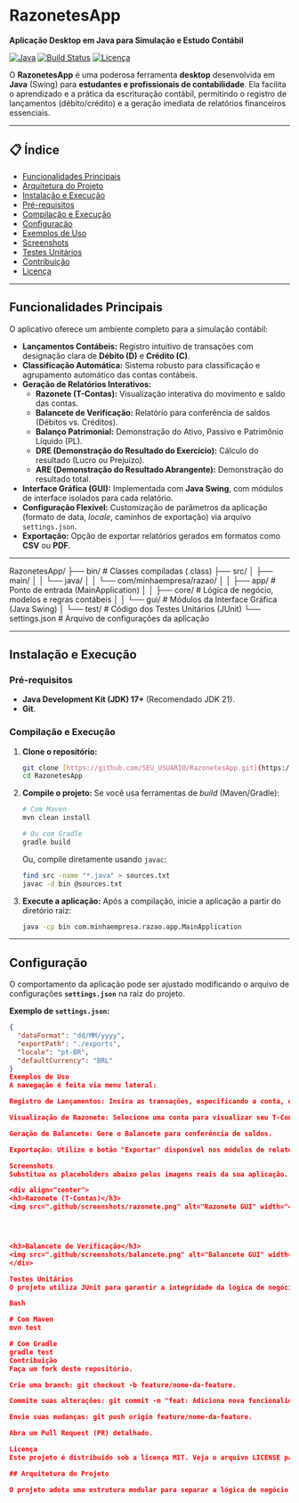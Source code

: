 # **RazonetesApp**

**Aplicação Desktop em Java para Simulação e Estudo Contábil**

[![Java](https://img.shields.io/badge/Java-21+-orange?style=for-the-badge&logo=openjdk&logoColor=white)](https://www.oracle.com/java)
[![Build Status](https://img.shields.io/badge/build-passing-brightgreen?style=for-the-badge)](#[Status-do-Build])
[![Licença](https://img.shields.io/badge/License-MIT-blue.svg?style=for-the-badge)](LICENSE)

O **RazonetesApp** é uma poderosa ferramenta **desktop** desenvolvida em **Java** (Swing) para **estudantes e profissionais de contabilidade**. Ela facilita o aprendizado e a prática da escrituração contábil, permitindo o registro de lançamentos (débito/crédito) e a geração imediata de relatórios financeiros essenciais.

---

## 📋 Índice

- [ Funcionalidades Principais](#-funcionalidades-principais)
- [ Arquitetura do Projeto](#-arquitetura-do-projeto)
- [ Instalação e Execução](#-instalação-e-execução)
- [Pré-requisitos](#pré-requisitos)
- [Compilação e Execução](#compilação-e-execução)
- [ Configuração](#-configuração)
- [ Exemplos de Uso](#-exemplos-de-uso)
- [ Screenshots](#-screenshots)
- [ Testes Unitários](#-testes-unitários)
- [ Contribuição](#-contribuição)
- [ Licença](#-licença)

---

## Funcionalidades Principais

O aplicativo oferece um ambiente completo para a simulação contábil:

* **Lançamentos Contábeis:** Registro intuitivo de transações com designação clara de **Débito (D)** e **Crédito (C)**.
* **Classificação Automática:** Sistema robusto para classificação e agrupamento automático das contas contábeis.
* **Geração de Relatórios Interativos:**
    * **Razonete (T-Contas):** Visualização interativa do movimento e saldo das contas.
    * **Balancete de Verificação:** Relatório para conferência de saldos (Débitos vs. Créditos).
    * **Balanço Patrimonial:** Demonstração do Ativo, Passivo e Patrimônio Líquido (PL).
    * **DRE (Demonstração do Resultado do Exercício):** Cálculo do resultado (Lucro ou Prejuízo).
    * **ARE (Demonstração do Resultado Abrangente):** Demonstração do resultado total.
* **Interface Gráfica (GUI):** Implementada com **Java Swing**, com módulos de interface isolados para cada relatório.
* **Configuração Flexível:** Customização de parâmetros da aplicação (formato de data, *locale*, caminhos de exportação) via arquivo `settings.json`.
* **Exportação:** Opção de exportar relatórios gerados em formatos como **CSV** ou **PDF**.

---

RazonetesApp/
├── bin/                        # Classes compiladas (.class)
├── src/
│   ├── main/
│   │   └── java/
│   │       └── com/minhaempresa/razao/
│   │           ├── app/        # Ponto de entrada (MainApplication)
│   │           ├── core/       # Lógica de negócio, modelos e regras contábeis
│   │           └── gui/        # Módulos da Interface Gráfica (Java Swing)
│   └── test/                   # Código dos Testes Unitários (JUnit)
└── settings.json               # Arquivo de configurações da aplicação

---

## Instalação e Execução

### Pré-requisitos

* **Java Development Kit (JDK) 17+** (Recomendado JDK 21).
* **Git**.

### Compilação e Execução

1.  **Clone o repositório:**
    ```bash
    git clone [https://github.com/SEU_USUARIO/RazonetesApp.git](https://github.com/SEU_USUARIO/RazonetesApp.git)
    cd RazonetesApp
    ```

2.  **Compile o projeto:**
    Se você usa ferramentas de *build* (Maven/Gradle):
    ```bash
    # Com Maven
    mvn clean install
    
    # Ou com Gradle
    gradle build
    ```
    Ou, compile diretamente usando `javac`:
    ```bash
    find src -name "*.java" > sources.txt
    javac -d bin @sources.txt
    ```

3.  **Execute a aplicação:**
    Após a compilação, inicie a aplicação a partir do diretório raiz:
    ```bash
    java -cp bin com.minhaempresa.razao.app.MainApplication
    ```

---

## Configuração

O comportamento da aplicação pode ser ajustado modificando o arquivo de configurações **`settings.json`** na raiz do projeto.

**Exemplo de `settings.json`:**

```json
{
  "dataFormat": "dd/MM/yyyy", 
  "exportPath": "./exports", 
  "locale": "pt-BR",
  "defaultCurrency": "BRL" 
}
Exemplos de Uso
A navegação é feita via menu lateral:

Registro de Lançamentos: Insira as transações, especificando a conta, o valor e o tipo (Débito/Crédito).

Visualização de Razonete: Selecione uma conta para visualizar seu T-Conta e saldo.

Geração de Balancete: Gere o Balancete para conferência de saldos.

Exportação: Utilize o botão "Exportar" disponível nos módulos de relatórios para salvar as demonstrações (CSV/PDF).

Screenshots
Substitua os placeholders abaixo pelas imagens reais da sua aplicação.

<div align="center">
<h3>Razonete (T-Contas)</h3>
<img src=".github/screenshots/razonete.png" alt="Razonete GUI" width="40%" />




<h3>Balancete de Verificação</h3>
<img src=".github/screenshots/balancete.png" alt="Balancete GUI" width="40%" />
</div>

Testes Unitários
O projeto utiliza JUnit para garantir a integridade da lógica de negócio (Core).

Bash

# Com Maven
mvn test

# Com Gradle
gradle test
Contribuição
Faça um fork deste repositório.

Crie uma branch: git checkout -b feature/nome-da-feature.

Commite suas alterações: git commit -m "feat: Adiciona nova funcionalidade X".

Envie suas mudanças: git push origin feature/nome-da-feature.

Abra um Pull Request (PR) detalhado.

Licença
Este projeto é distribuído sob a licença MIT. Veja o arquivo LICENSE para mais detalhes.

## Arquitetura do Projeto

O projeto adota uma estrutura modular para separar a lógica de negócio (*Core*) da interface gráfica (*GUI*) e da inicialização (`app`).
